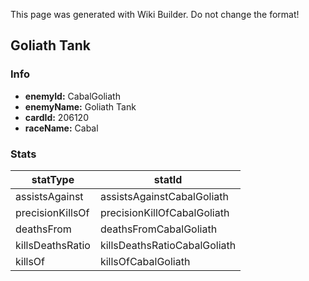 <span class="wiki-builder">This page was generated with Wiki Builder. Do not change the format!</span>

## Goliath Tank
### Info
* **enemyId:** CabalGoliath
* **enemyName:** Goliath Tank
* **cardId:** 206120
* **raceName:** Cabal

### Stats
statType | statId
-------- | ------
assistsAgainst | assistsAgainstCabalGoliath
precisionKillsOf | precisionKillOfCabalGoliath
deathsFrom | deathsFromCabalGoliath
killsDeathsRatio | killsDeathsRatioCabalGoliath
killsOf | killsOfCabalGoliath

